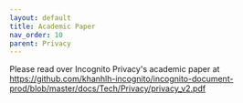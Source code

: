 ```yaml
---
layout: default
title: Academic Paper
nav_order: 10
parent: Privacy
---
```


Please read over Incognito Privacy's academic paper at https://github.com/khanhlh-incognito/incognito-document-prod/blob/master/docs/Tech/Privacy/privacy_v2.pdf
